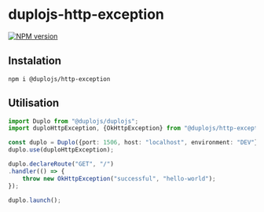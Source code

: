 # duplojs-http-exception
[![NPM version](https://img.shields.io/npm/v/@duplojs/http-exception)](https://www.npmjs.com/package/@duplojs/http-exception)

## Instalation
```
npm i @duplojs/http-exception
```

## Utilisation
```ts
import Duplo from "@duplojs/duplojs";
import duploHttpException, {OkHttpException} from "@duplojs/http-exception";

const duplo = Duplo({port: 1506, host: "localhost", environment: "DEV"});
duplo.use(duploHttpException);

duplo.declareRoute("GET", "/")
.handler(() => {
    throw new OkHttpException("successful", "hello-world");
});

duplo.launch();
```